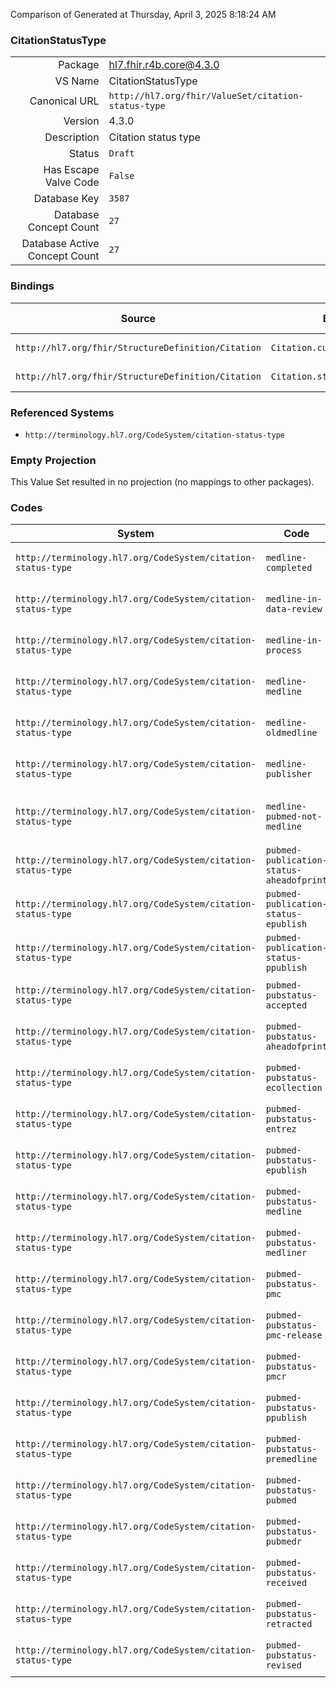 Comparison of 
Generated at Thursday, April 3, 2025 8:18:24 AM

### CitationStatusType

|      |     |
| ---: | --- |
| Package | hl7.fhir.r4b.core@4.3.0 |
| VS Name | CitationStatusType |
| Canonical URL | `http://hl7.org/fhir/ValueSet/citation-status-type` |
| Version | 4.3.0 |
| Description | Citation status type |
| Status | `Draft` |
| Has Escape Valve Code | `False` |
| Database Key | `3587` |
| Database Concept Count | `27` |
| Database Active Concept Count | `27` |
### Bindings

| Source | Element | Binding | Strength | Element Short |
| ------ | ------- | ------- | -------- | ------------- |
| `http://hl7.org/fhir/StructureDefinition/Citation` | `Citation.currentState` | `http://hl7.org/fhir/ValueSet/citation-status-type` | `Example` | The status of the citation |
| `http://hl7.org/fhir/StructureDefinition/Citation` | `Citation.statusDate.activity` | `http://hl7.org/fhir/ValueSet/citation-status-type` | `Example` | Classification of the status |

### Referenced Systems

* `http://terminology.hl7.org/CodeSystem/citation-status-type`
### Empty Projection

This Value Set resulted in no projection (no mappings to other packages).

### Codes

| System | Code | Display |
| ------ | ---- | ------- |
| `http://terminology.hl7.org/CodeSystem/citation-status-type` | `medline-completed` | Medline Citation Status of Completed |
| `http://terminology.hl7.org/CodeSystem/citation-status-type` | `medline-in-data-review` | Medline Citation Status of In-Data-Review |
| `http://terminology.hl7.org/CodeSystem/citation-status-type` | `medline-in-process` | Medline Citation Status of In-Process |
| `http://terminology.hl7.org/CodeSystem/citation-status-type` | `medline-medline` | Medline Citation Status of MEDLINE |
| `http://terminology.hl7.org/CodeSystem/citation-status-type` | `medline-oldmedline` | Medline Citation Status of OLDMEDLINE |
| `http://terminology.hl7.org/CodeSystem/citation-status-type` | `medline-publisher` | Medline Citation Status of Publisher |
| `http://terminology.hl7.org/CodeSystem/citation-status-type` | `medline-pubmed-not-medline` | Medline Citation Status of PubMed-not-MEDLINE |
| `http://terminology.hl7.org/CodeSystem/citation-status-type` | `pubmed-publication-status-aheadofprint` | PubMed PublicationStatus of aheadofprint |
| `http://terminology.hl7.org/CodeSystem/citation-status-type` | `pubmed-publication-status-epublish` | PubMed PublicationStatus of epublish |
| `http://terminology.hl7.org/CodeSystem/citation-status-type` | `pubmed-publication-status-ppublish` | PubMed PublicationStatus of ppublish |
| `http://terminology.hl7.org/CodeSystem/citation-status-type` | `pubmed-pubstatus-accepted` | PubMed Pubstatus of Accepted |
| `http://terminology.hl7.org/CodeSystem/citation-status-type` | `pubmed-pubstatus-aheadofprint` | PubMed Pubstatus of aheadofprint |
| `http://terminology.hl7.org/CodeSystem/citation-status-type` | `pubmed-pubstatus-ecollection` | PubMed Pubstatus of Ecollection |
| `http://terminology.hl7.org/CodeSystem/citation-status-type` | `pubmed-pubstatus-entrez` | PubMed Pubstatus of Entrez |
| `http://terminology.hl7.org/CodeSystem/citation-status-type` | `pubmed-pubstatus-epublish` | PubMed Pubstatus of Epublish |
| `http://terminology.hl7.org/CodeSystem/citation-status-type` | `pubmed-pubstatus-medline` | PubMed Pubstatus of Medline |
| `http://terminology.hl7.org/CodeSystem/citation-status-type` | `pubmed-pubstatus-medliner` | PubMed Pubstatus of Medliner |
| `http://terminology.hl7.org/CodeSystem/citation-status-type` | `pubmed-pubstatus-pmc` | PubMed Pubstatus of PMC |
| `http://terminology.hl7.org/CodeSystem/citation-status-type` | `pubmed-pubstatus-pmc-release` | PubMed Pubstatus of PMC release |
| `http://terminology.hl7.org/CodeSystem/citation-status-type` | `pubmed-pubstatus-pmcr` | PubMed Pubstatus of PMCr |
| `http://terminology.hl7.org/CodeSystem/citation-status-type` | `pubmed-pubstatus-ppublish` | PubMed Pubstatus of Ppublish |
| `http://terminology.hl7.org/CodeSystem/citation-status-type` | `pubmed-pubstatus-premedline` | PubMed Pubstatus of Premedline |
| `http://terminology.hl7.org/CodeSystem/citation-status-type` | `pubmed-pubstatus-pubmed` | PubMed Pubstatus of PubMed |
| `http://terminology.hl7.org/CodeSystem/citation-status-type` | `pubmed-pubstatus-pubmedr` | PubMed Pubstatus of PubMedr |
| `http://terminology.hl7.org/CodeSystem/citation-status-type` | `pubmed-pubstatus-received` | PubMed Pubstatus of Received |
| `http://terminology.hl7.org/CodeSystem/citation-status-type` | `pubmed-pubstatus-retracted` | PubMed Pubstatus of Retracted |
| `http://terminology.hl7.org/CodeSystem/citation-status-type` | `pubmed-pubstatus-revised` | PubMed Pubstatus of Revised |
